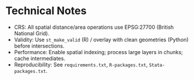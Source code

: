 
# Technical Notes

- CRS: All spatial distance/area operations use EPSG:27700 (British National Grid).
- Validity: Use `st_make_valid` (R) / overlay with clean geometries (Python) before intersections.
- Performance: Enable spatial indexing; process large layers in chunks; cache intermediates.
- Reproducibility: See `requirements.txt`, `R-packages.txt`, `Stata-packages.txt`.
